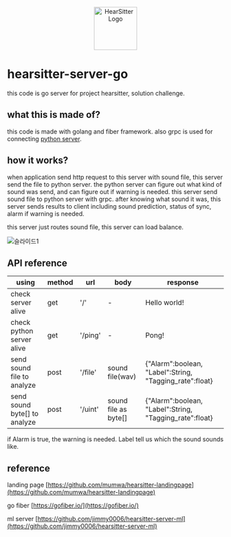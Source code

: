 <p align="center">
<img src="https://user-images.githubusercontent.com/88659167/229131308-d658434a-cc34-46d0-a3da-4f2cb86272d0.png" width="100px" alt="HearSitter Logo" />
</p>

# hearsitter-server-go

this code is go server for project hearsitter, solution challenge.

## what this is made of?

this code is made with golang and fiber framework.
also grpc is used for connecting [python server](https://github.com/jimmy0006/hearsitter-server-python).

## how it works?

when application send http request to this server with sound file, this server send the file to python server.
the python server can figure out what kind of sound was send, and can figure out if warning is needed.
this server send sound file to python server with grpc.
after knowing what sound it was, this server sends results to client including sound prediction, status of sync, alarm if warning is needed.

this server just routes sound file, this server can load balance.

![슬라이드1](https://user-images.githubusercontent.com/45549879/225945874-250d63cc-198e-4168-982f-ac4ab5d47274.PNG)

## API reference

|using|method|url|body|response|
|---|---|---|---|---|
|check server alive|get|'/'|-|Hello world!|
|check python server alive|get|'/ping'|-|Pong!|
|send sound file to analyze|post|'/file'|sound file(wav)|{"Alarm":boolean, "Label":String, "Tagging_rate":float}|
|send sound byte[] to analyze|post|'/uint'|sound file as byte[]|{"Alarm":boolean, "Label":String, "Tagging_rate":float}|


if Alarm is true, the warning is needed.
Label tell us which the sound sounds like.

## reference

landing page [https://github.com/mumwa/hearsitter-landingpage](https://github.com/mumwa/hearsitter-landingpage)

go fiber [https://gofiber.io/](https://gofiber.io/)

ml server [https://github.com/jimmy0006/hearsitter-server-ml](https://github.com/jimmy0006/hearsitter-server-ml)
